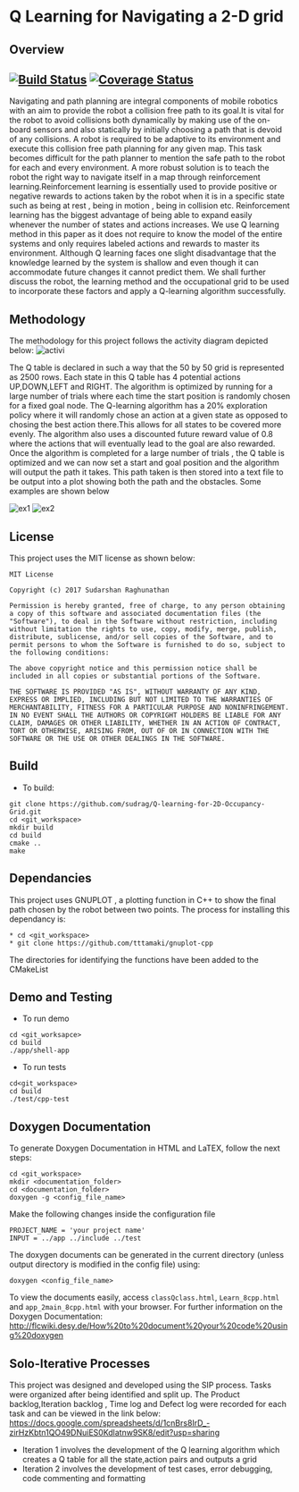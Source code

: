 # Q Learning for Navigating a 2-D grid
## Overview
[![Build Status](https://travis-ci.org/sudrag/Q-learning-for-2D-Occupancy-Grid.svg?branch=master)](https://travis-ci.org/sudrag/Q-learning-for-2D-Occupancy-Grid)
[![Coverage Status](https://coveralls.io/repos/github/sudrag/Q-learning-for-2D-Occupancy-Grid/badge.svg?branch=master)](https://coveralls.io/github/sudrag/Q-learning-for-2D-Occupancy-Grid?branch=master)
---
Navigating and path planning are integral components of mobile robotics with an aim to provide the robot a collision free path to its goal.It is vital for the robot to avoid collisions both dynamically by making use of the on-board sensors and also statically by initially choosing a path that is devoid of any collisions. A robot is required to be adaptive to its environment and execute this collision free path planning for any given map. This task becomes difficult for the path planner to mention the safe path to the robot for each and every environment. A more robust solution is to teach the robot the right way to navigate itself in a map through reinforcement learning.Reinforcement learning is essentially used to provide positive or negative rewards to actions taken by the robot when it is in a specific state such as being at rest , being in motion , being in collision etc. Reinforcement learning has the biggest advantage of being able to expand easily whenever the number of states and actions increases. We use Q learning method in this paper as it does not require to know the model of the entire systems and only requires labeled actions and rewards to master its environment. Although Q learning faces one slight disadvantage that the knowledge learned by the system is shallow and even though it can accommodate future changes it cannot predict them. We shall further discuss the robot, the learning method and the occupational grid to be used to incorporate these factors and apply a Q-learning algorithm successfully.

## Methodology

The methodology for this project follows the activity diagram depicted below:
![activi](https://github.com/sudrag/Q-learning-for-2D-Occupancy-Grid/blob/master/UML/revised/Activity.jpg)


The Q table is declared in such a way that the 50 by 50 grid is represented as 2500 rows. Each state in this Q table has 4 potential actions UP,DOWN,LEFT and RIGHT. The algorithm is optimized by running for a large number of trials where each time the start position is randomly chosen for a fixed goal node. The Q-learning algorithm has a 20% exploration policy where it will randomly chose an action at a given state as opposed to chosing the best action there.This allows for all states to be covered more evenly. The algorithm also uses a discounted future reward value of 0.8 where the actions that will eventually lead to the goal are also rewarded. Once the algorithm is completed for a large number of trials , the Q table is optimized and we can now set a start and goal position and the algorithm will output the path it takes. This path taken is then stored into a text file to be output into a plot showing both the path and the obstacles. Some examples are shown below

![ex1](https://github.com/sudrag/Q-learning-for-2D-Occupancy-Grid/blob/master/images/Example%202.png)
![ex2](https://github.com/sudrag/Q-learning-for-2D-Occupancy-Grid/blob/master/images/Example%203.png)
## License
This project uses the MIT license as shown below:

```
MIT License

Copyright (c) 2017 Sudarshan Raghunathan

Permission is hereby granted, free of charge, to any person obtaining a copy of this software and associated documentation files (the "Software"), to deal in the Software without restriction, including without limitation the rights to use, copy, modify, merge, publish, distribute, sublicense, and/or sell copies of the Software, and to permit persons to whom the Software is furnished to do so, subject to the following conditions:

The above copyright notice and this permission notice shall be included in all copies or substantial portions of the Software.

THE SOFTWARE IS PROVIDED "AS IS", WITHOUT WARRANTY OF ANY KIND, EXPRESS OR IMPLIED, INCLUDING BUT NOT LIMITED TO THE WARRANTIES OF MERCHANTABILITY, FITNESS FOR A PARTICULAR PURPOSE AND NONINFRINGEMENT. IN NO EVENT SHALL THE AUTHORS OR COPYRIGHT HOLDERS BE LIABLE FOR ANY CLAIM, DAMAGES OR OTHER LIABILITY, WHETHER IN AN ACTION OF CONTRACT, TORT OR OTHERWISE, ARISING FROM, OUT OF OR IN CONNECTION WITH THE SOFTWARE OR THE USE OR OTHER DEALINGS IN THE SOFTWARE.
```
## Build

* To build:
```
git clone https://github.com/sudrag/Q-learning-for-2D-Occupancy-Grid.git
cd <git_workspace>
mkdir build
cd build
cmake ..
make
```

## Dependancies

This project uses GNUPLOT , a plotting function in C++ to show the final path chosen by the robot between two points. The process for installing this dependancy is:

```
* cd <git_workspace>
* git clone https://github.com/tttamaki/gnuplot-cpp
```
The directories for identifying the functions have been added to the CMakeList

## Demo and Testing

* To run demo
```
cd <git_worksapce>
cd build
./app/shell-app
```

* To run tests
```
cd<git_workspace>
cd build
./test/cpp-test
```

## Doxygen Documentation
To generate Doxygen Documentation in HTML and LaTEX, follow the next steps:

```
cd <git_workspace>
mkdir <documentation_folder>
cd <documentation_folder>
doxygen -g <config_file_name>
```
Make the following changes inside the configuration file
```
PROJECT_NAME = 'your project name'
INPUT = ../app ../include ../test
```
The doxygen documents can be generated in the current directory (unless output directory is modified in the config file) using:
```
doxygen <config_file_name>
```
To view the documents easily, access `classQclass.html`, `Learn_8cpp.html` and `app_2main_8cpp.html` with your browser.
For further information on the Doxygen Documentation: http://flcwiki.desy.de/How%20to%20document%20your%20code%20using%20doxygen


## Solo-Iterative Processes
This project was designed and developed using the SIP process. Tasks were organized after being identified and split up. The Product backlog,Iteration backlog , Time log and Defect log were recorded for each task and can be viewed in the link below:
https://docs.google.com/spreadsheets/d/1cnBrs8IrD_-zirHzKbtn1QO49DNuiES0Kdlatnw9SK8/edit?usp=sharing

* Iteration 1 involves the development of the Q learning algorithm which creates a Q table for all the state,action pairs and outputs a grid
* Iteration 2 involves the development of test cases, error debugging, code commenting and formatting 
